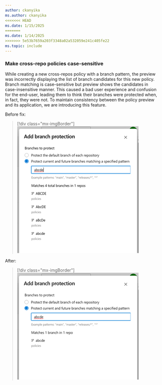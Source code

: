 ```yaml
---
author: ckanyika
ms.author: ckanyika
<<<<<<< HEAD
ms.date: 1/15/2025
=======
ms.date: 1/14/2025
>>>>>>> 5e53b7659a203f3348a02a532059e241c405fe22
ms.topic: include
---
```


### Make cross-repo policies case-sensitive

While creating a new cross-repos policy with a branch pattern, the preview was incorrectly displaying the list of branch candidates for this new policy. Branch matching is case-sensitive but preview shows the candidates in case-insensitive manner. This caused a bad user experience and confusion for the end-user, leading them to think their branches were protected when, in fact, they were not. To maintain consistency between the policy preview and its application, we are introducing this feature.

Before fix:
> [!div class="mx-imgBorder"]
> [![Screenshot of before fix](../../media/248-repos-01.png "Screenshot of before fix")](../../media/248-repos-01.png#lightbox)



After:

> [!div class="mx-imgBorder"]
> [![Screenshot of after fix.](../../media/248-repos-02.png "Screenshot of after fix")](../../media/248-repos-02.png#lightbox)